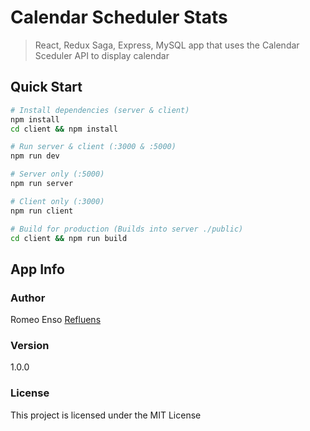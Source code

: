 # Calendar Scheduler Stats

> React, Redux Saga, Express, MySQL app that uses the Calendar Sceduler API to display calendar

## Quick Start

```bash
# Install dependencies (server & client)
npm install
cd client && npm install

# Run server & client (:3000 & :5000)
npm run dev

# Server only (:5000)
npm run server

# Client only (:3000)
npm run client

# Build for production (Builds into server ./public)
cd client && npm run build

```

## App Info

### Author

Romeo Enso
[Refluens](https://www.linkedin.com/in/romeoenso584/)

### Version

1.0.0

### License

This project is licensed under the MIT License
